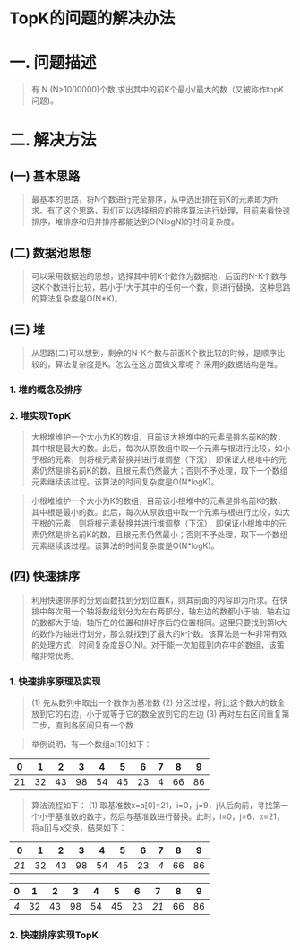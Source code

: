 TopK的问题的解决办法
==================

# 一. 问题描述
> 有 N (N>1000000)个数,求出其中的前K个最小/最大的数（又被称作topK问题)。

# 二. 解决方法

## (一) 基本思路
> 最基本的思路，将N个数进行完全排序，从中选出排在前K的元素即为所求。有了这个思路，我们可以选择相应的排序算法进行处理，目前来看快速排序，堆排序和归并排序都能达到O(NlogN)的时间复杂度。

## (二) 数据池思想
> 可以采用数据池的思想，选择其中前K个数作为数据池，后面的N-K个数与这K个数进行比较，若小于/大于其中的任何一个数，则进行替换。这种思路的算法复杂度是O(N*K)。

## (三) 堆
> 从思路(二)可以想到，剩余的N-K个数与前面K个数比较的时候，是顺序比较的，算法复杂度是K。怎么在这方面做文章呢？ 采用的数据结构是堆。

### 1. 堆的概念及排序
### 2. 堆实现TopK
> 大根堆维护一个大小为K的数组，目前该大根堆中的元素是排名前K的数，其中根是最大的数。此后，每次从原数组中取一个元素与根进行比较，如小于根的元素，则将根元素替换并进行堆调整（下沉），即保证大根堆中的元素仍然是排名前K的数，且根元素仍然最大；否则不予处理，取下一个数组元素继续该过程。该算法的时间复杂度是O(N*logK)。

> 小根堆维护一个大小为K的数组，目前该小根堆中的元素是排名前K的数，其中根是最小的数。此后，每次从原数组中取一个元素与根进行比较，如大于根的元素，则将根元素替换并进行堆调整（下沉），即保证小根堆中的元素仍然是排名前K的数，且根元素仍然最小；否则不予处理，取下一个数组元素继续该过程。该算法的时间复杂度是O(N*logK)。

## (四) 快速排序
> 利用快速排序的分划函数找到分划位置K，则其前面的内容即为所求。在快排中每次用一个轴将数组划分为左右两部分，轴左边的数都小于轴，轴右边的数都大于轴，轴所在的位置和排好序后的位置相同。这里只要找到第k大的数作为轴进行划分，那么就找到了最大的k个数。该算法是一种非常有效的处理方式，时间复杂度是O(N)。对于能一次加载到内存中的数组，该策略非常优秀。

### 1. 快速排序原理及实现

> (1) 先从数列中取出一个数作为基准数
> (2) 分区过程，将比这个数大的数全放到它的右边，小于或等于它的数全放到它的左边
> (3) 再对左右区间重复第二步，直到各区间只有一个数

> 举例说明，有一个数组a[10]如下：

| 0 | 1 | 2  | 3 | 4 | 5  | 6 | 7 | 8  | 9 |
|:-:|:-:| :-:|:-:|:-:| :-:|:-:|:-:| :-:| :-:|
| 21| 32| 43 |98 | 54| 45 | 23| 4	| 66 | 86 |

> 算法流程如下：
> (1) 取基准数x=a[0]=21，i=0，j=9，j从后向前，寻找第一个小于基准数的数字，然后与基准数进行替换。此时，i=0，j=6，x=21，将a[j]与x交换，结果如下：

| 0 | 1 | 2  | 3 | 4 | 5  | 6 | 7 | 8  | 9 |
|:-:|:-:| :-:|:-:|:-:| :-:|:-:|:-:| :-:| :-:|
| *21*| 32| 43 |98 | 54| 45 | 23| *4*	| 66 | 86 |

| 0 | 1 | 2  | 3 | 4 | 5  | 6 | 7 | 8  | 9 |
|:-:|:-:| :-:|:-:|:-:| :-:|:-:|:-:| :-:| :-:|
| *4*| 32| 43 |98 | 54| 45 | 23| *21*	| 66 | 86 |

### 2. 快速排序实现TopK
